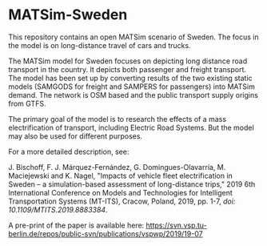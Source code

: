 # MATSim-Sweden

This repository contains an open MATSim scenario of Sweden. The focus in the model is on long-distance travel of cars and trucks.

The MATSim model for Sweden focuses on depicting long distance road transport in the country. It depicts both passenger and freight transport.
The model has been set up by converting results of the two existing static models (SAMGODS for freight and SAMPERS for passengers) into MATSim demand. The network is OSM based and the public transport supply origins from GTFS.

The primary goal of the model is to research the effects of a mass electrification of transport, including Electric Road Systems. But the model may also be used for different purposes.

For a more detailed description, see:

J. Bischoff, F. J. Márquez-Fernández, G. Domingues-Olavarría, M. Maciejewski and K. Nagel, "Impacts of vehicle fleet electrification in Sweden – a simulation-based assessment of long-distance trips," 2019 6th International Conference on Models and Technologies for Intelligent Transportation Systems (MT-ITS), Cracow, Poland, 2019, pp. 1-7, _doi: 10.1109/MTITS.2019.8883384_.

A pre-print of the paper is available here:
https://svn.vsp.tu-berlin.de/repos/public-svn/publications/vspwp/2019/19-07

